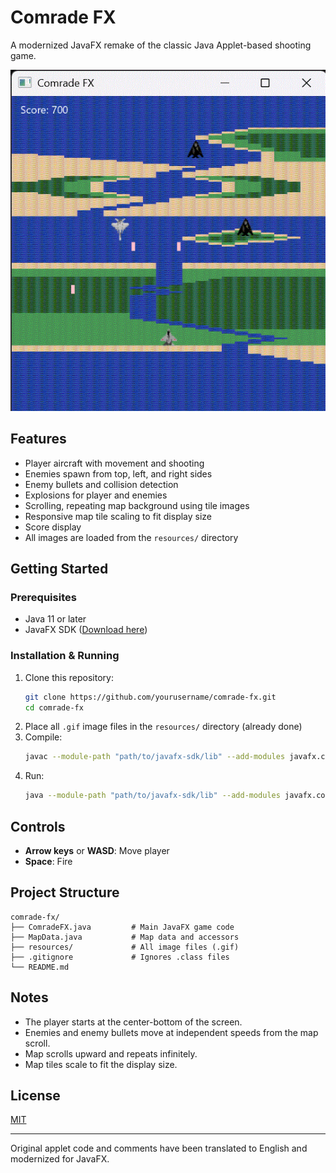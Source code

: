 # Comrade FX

A modernized JavaFX remake of the classic Java Applet-based shooting game.

![screenshot](resources/screenshot.gif)

## Features
- Player aircraft with movement and shooting
- Enemies spawn from top, left, and right sides
- Enemy bullets and collision detection
- Explosions for player and enemies
- Scrolling, repeating map background using tile images
- Responsive map tile scaling to fit display size
- Score display
- All images are loaded from the `resources/` directory

## Getting Started

### Prerequisites
- Java 11 or later
- JavaFX SDK ([Download here](https://gluonhq.com/products/javafx/))

### Installation & Running
1. Clone this repository:
   ```sh
   git clone https://github.com/yourusername/comrade-fx.git
   cd comrade-fx
   ```
2. Place all `.gif` image files in the `resources/` directory (already done)
3. Compile:
   ```sh
   javac --module-path "path/to/javafx-sdk/lib" --add-modules javafx.controls,javafx.fxml ComradeFX.java MapData.java
   ```
4. Run:
   ```sh
   java --module-path "path/to/javafx-sdk/lib" --add-modules javafx.controls,javafx.fxml ComradeFX
   ```

## Controls
- **Arrow keys** or **WASD**: Move player
- **Space**: Fire

## Project Structure
```
comrade-fx/
├── ComradeFX.java         # Main JavaFX game code
├── MapData.java           # Map data and accessors
├── resources/             # All image files (.gif)
├── .gitignore             # Ignores .class files
└── README.md
```

## Notes
- The player starts at the center-bottom of the screen.
- Enemies and enemy bullets move at independent speeds from the map scroll.
- Map scrolls upward and repeats infinitely.
- Map tiles scale to fit the display size.

## License
[MIT](LICENSE)

---
Original applet code and comments have been translated to English and modernized for JavaFX.

